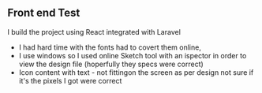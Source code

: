 ## Front end Test

I build the project using React integrated with Laravel 

- I had hard time with the fonts had to covert them online, 
- I use windows so I used online Sketch tool with an ispector in order to view the design file (hoperfully they specs were correct)
- Icon content with text - not fittingon the screen as per design not sure if it's the pixels I got were correct 


